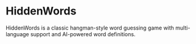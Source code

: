 # HiddenWords
HiddenWords is a classic hangman-style word guessing game with multi-language support and AI-powered word definitions.
